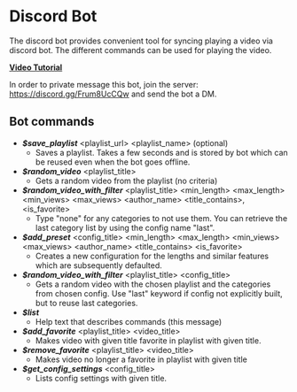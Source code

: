 # Discord Bot

The discord bot provides convenient tool for syncing playing a video via discord bot. The different commands can be used for playing the video. 

[**Video Tutorial**](https://www.youtube.com/watch?v=voYB8JojGAg)

In order to private message this bot, join the server: https://discord.gg/Frum8UcCQw and send the bot a DM.

## Bot commands 
- ___$save_playlist___ <playlist_url> <playlist_name> (optional)
    - Saves a playlist. Takes a few seconds and is stored by bot which can be reused even when the bot goes offline.
- ___$random_video___ <playlist_title>
    - Gets a random video from the playlist (no criteria)
- ___$random_video_with_filter___ <playlist_title> <min_length> <max_length> <min_views> <max_views> <author_name> <title_contains>, <is_favorite>
    - Type "none" for any categories to not use them. You can retrieve the last category list by using the config name "last".
- ___$add_preset___ <config_title> <min_length> <max_length> <min_views> <max_views> <author_name> <title_contains> <is_favorite>
    - Creates a new configuration for the lengths and similar features which are subsequently defaulted. 
- ___$random_video_with_filter___ <playlist_title> <config_title>
    - Gets a random video with the chosen playlist and the categories from chosen config. Use "last" keyword if config not explicitly built, but to reuse last categories.
- ___$list___
    - Help text that describes commands (this message)
- ___$add_favorite___ <playlist_title> <video_title>
    - Makes video with given title favorite in playlist with given title.
- ___$remove_favorite___ <playlist_title> <video_title>
    - Makes video no longer a favorite in playlist with given title
- ___$get_config_settings___ <config_title>
    - Lists config settings with given title.


